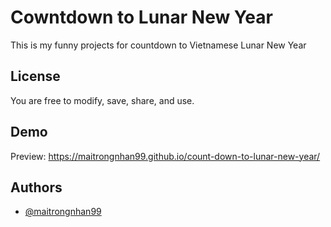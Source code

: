 
# Cowntdown to Lunar New Year

This is my funny projects for countdown to Vietnamese Lunar New Year




## License

You are free to modify, save, share, and use.
## Demo

Preview: https://maitrongnhan99.github.io/count-down-to-lunar-new-year/


## Authors

- [@maitrongnhan99](https://github.com/maitrongnhan99)

